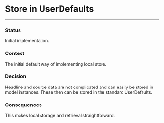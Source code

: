 #  Store in UserDefaults
---

### Status
Initial implementation.

### Context
The initial default way of implementing local store.

### Decision
Headline and source data are not complicated and can easily be stored in model instances. These then can be stored in the standard UserDefaults.

### Consequences
This makes local storage and retrieval straightforward.

    



